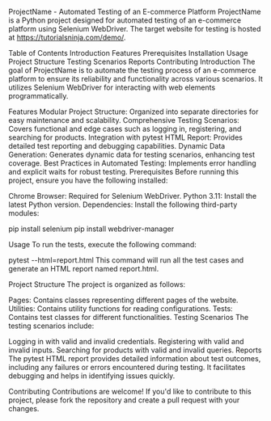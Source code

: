 ProjectName - Automated Testing of an E-commerce Platform
ProjectName is a Python project designed for automated testing of an e-commerce platform using Selenium WebDriver. The target website for testing is hosted at https://tutorialsninja.com/demo/.

Table of Contents
Introduction
Features
Prerequisites
Installation
Usage
Project Structure
Testing Scenarios
Reports
Contributing
Introduction
The goal of ProjectName is to automate the testing process of an e-commerce platform to ensure its reliability and functionality across various scenarios. It utilizes Selenium WebDriver for interacting with web elements programmatically.

Features
Modular Project Structure: Organized into separate directories for easy maintenance and scalability.
Comprehensive Testing Scenarios: Covers functional and edge cases such as logging in, registering, and searching for products.
Integration with pytest HTML Report: Provides detailed test reporting and debugging capabilities.
Dynamic Data Generation: Generates dynamic data for testing scenarios, enhancing test coverage.
Best Practices in Automated Testing: Implements error handling and explicit waits for robust testing.
Prerequisites
Before running this project, ensure you have the following installed:

Chrome Browser: Required for Selenium WebDriver.
Python 3.11: Install the latest Python version.
Dependencies: Install the following third-party modules:

pip install selenium
pip install webdriver-manager

Usage
To run the tests, execute the following command:

pytest --html=report.html
This command will run all the test cases and generate an HTML report named report.html.

Project Structure
The project is organized as follows:

Pages: Contains classes representing different pages of the website.
Utilities: Contains utility functions for reading configurations.
Tests: Contains test classes for different functionalities.
Testing Scenarios
The testing scenarios include:

Logging in with valid and invalid credentials.
Registering with valid and invalid inputs.
Searching for products with valid and invalid queries.
Reports
The pytest HTML report provides detailed information about test outcomes, including any failures or errors encountered during testing. It facilitates debugging and helps in identifying issues quickly.

Contributing
Contributions are welcome! If you'd like to contribute to this project, please fork the repository and create a pull request with your changes.
